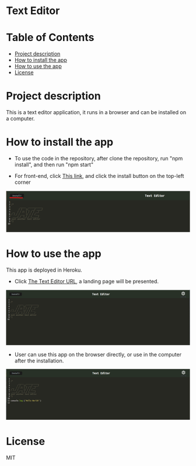 
# Text Editor

# Table of Contents
* [Project description](#description)
* [How to install the app](#installation)
* [How to use the app](#usage)
* [License](#license)

# Project description
This is a text editor application, it runs in a browser and can be installed on a computer.


# How to install the app
* To use the code in the repository, after clone the repository, run "npm install", and then run "npm start"

* For front-end, click [This link](https://text-editor-kge.herokuapp.com/), and click the install button on the top-left corner

![image](Assets/Install.png)


# How to use the app
This app is deployed in Heroku. 
* Click [The Text Editor URL](https://text-editor-kge.herokuapp.com/), a landing page will be presented.

![image](Assets/Landing%20page.png)

* User can use this app on the browser directly, or use in the computer after the installation.

![image](Assets/Demo.png)

# License
MIT